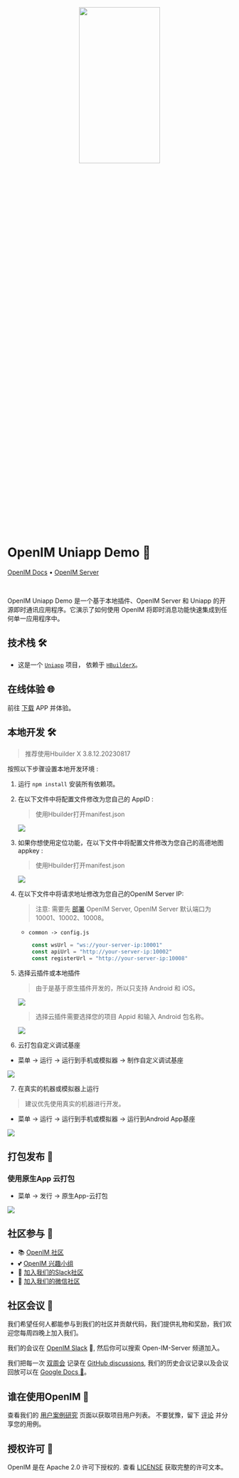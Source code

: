 <p align="center">
    <a href="https://www.openim.online">
        <img src="./doc/openim-logo.gif" width="60%" height="30%"/>
    </a>
</p>

# OpenIM Uniapp Demo 💬

<p>
  <a href="https://doc.rentsoft.cn/">OpenIM Docs</a>
  •
  <a href="https://github.com/openimsdk/open-im-server">OpenIM Server</a>
</p>

<br>

OpenIM Uniapp Demo 是一个基于本地插件、OpenIM Server 和 Uniapp 的开源即时通讯应用程序。它演示了如何使用 OpenIM 将即时消息功能快速集成到任何单一应用程序中。

## 技术栈 🛠️

- 这是一个 [`Uniapp`](https://uniapp.dcloud.net.cn/) 项目， 依赖于 [`HBuilderX`](https://www.dcloud.io/hbuilderx.html)。

## 在线体验 🌐

前往 [下载](https://www.xcxwo.com/IM-UCER) APP 并体验。 

## 本地开发 🛠️

> 推荐使用Hbuilder X 3.8.12.20230817

按照以下步骤设置本地开发环境 :

1. 运行 `npm install` 安装所有依赖项。

2. 在以下文件中将配置文件修改为您自己的 AppID :
    > 使用Hbuilder打开manifest.json

    ![](./doc/config.png)

3. 如果你想使用定位功能，在以下文件中将配置文件修改为您自己的高德地图 appkey :
   > 使用Hbuilder打开manifest.json

    ![](./doc/config2.png)

4. 在以下文件中将请求地址修改为您自己的OpenIM Server IP:
   > 注意: 需要先 [部署](https://github.com/openimsdk/open-im-server#rocket-quick-start) OpenIM Server, OpenIM Server 默认端口为 10001、10002、10008。
   - `common -> config.js`

     ```js
      const wsUrl = "ws://your-server-ip:10001"
      const apiUrl = "http://your-server-ip:10002"
      const registerUrl = "http://your-server-ip:10008"
     ```

5. 选择云插件或本地插件

    > 由于是基于原生插件开发的，所以只支持 Android 和 iOS。

    ![](./doc/select.png)

    > 选择云插件需要选择您的项目 Appid 和输入 Android 包名称。

    ![](./doc/plugin.png)

6. 云打包自定义调试基座

  - 菜单 -> 运行 -> 运行到手机或模拟器 -> 制作自定义调试基座

  ![](./doc/dev.png)
  

7. 在真实的机器或模拟器上运行

  > 建议优先使用真实的机器进行开发。

  - 菜单 -> 运行 -> 运行到手机或模拟器 -> 运行到Android App基座

  ![](./doc/run_dev.png)

## 打包发布 🚀

### 使用原生App 云打包

  - 菜单 -> 发行 -> 原生App-云打包

  ![](./doc/build.png)


## 社区参与 :busts_in_silhouette:

- 📚 [OpenIM 社区](https://github.com/OpenIMSDK/community)
- 💕 [OpenIM 兴趣小组](https://github.com/Openim-sigs)
- 🚀 [加入我们的Slack社区](https://join.slack.com/t/openimsdk/shared_invite/zt-22720d66b-o_FvKxMTGXtcnnnHiMqe9Q)
- :eyes: [加入我们的微信社区](https://openim-1253691595.cos.ap-nanjing.myqcloud.com/WechatIMG20.jpeg)

## 社区会议 :calendar:

我们希望任何人都能参与到我们的社区并贡献代码，我们提供礼物和奖励，我们欢迎您每周四晚上加入我们。

我们的会议在 [OpenIM Slack](https://join.slack.com/t/openimsdk/shared_invite/zt-22720d66b-o_FvKxMTGXtcnnnHiMqe9Q) 🎯, 然后你可以搜索 Open-IM-Server 频道加入。

我们把每一次 [双周会](https://github.com/orgs/OpenIMSDK/discussions/categories/meeting) 记录在 [GitHub discussions](https://github.com/openimsdk/open-im-server/discussions/categories/meeting), 我们的历史会议记录以及会议回放可以在 [Google Docs :bookmark_tabs:](https://docs.google.com/document/d/1nx8MDpuG74NASx081JcCpxPgDITNTpIIos0DS6Vr9GU/edit?usp=sharing)。

## 谁在使用OpenIM :eyes:

查看我们的 [用户案例研究](https://github.com/OpenIMSDK/community/blob/main/ADOPTERS.md) 页面以获取项目用户列表。 不要犹豫，留下 [评论](https://github.com/openimsdk/open-im-server/issues/379) 并分享您的用例。

## 授权许可 :page_facing_up:

OpenIM 是在 Apache 2.0 许可下授权的. 查看 [LICENSE](https://github.com/openimsdk/open-im-server/tree/main/LICENSE) 获取完整的许可文本。
